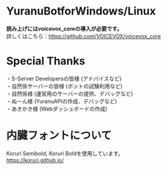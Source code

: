 # YuranuBotforWindows/Linux
**読み上げにはvoicevox_coreの導入が必要です。**<br>
詳しくはこちら：https://github.com/VOICEVOX/voicevox_core

# Special Thanks
・S-Server Developersの皆様 (アドバイスなど)<br>
・自然係サーバーの皆様 (ボットの試験利用など)<br>
・自然係様 (運営用のサーバーの提供、デバッグなど)<br>
・ぬーん様 (YuranuAPIの作成、デバッグなど)<br>
・あきかき様 (Webダッシュボードの作成)<br>

# 内臓フォントについて
Koruri Semibold, Koruri Boldを使用しています。<br>
https://koruri.github.io/
